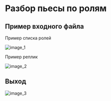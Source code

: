 # Разбор пьесы по ролям

## Пример входного файла

Пример списка ролей

![image_1](https://github.com/EkaterinaKugot/qml/blob/main/RolesAndReplicas/images/2.png)

Пример реплик

![image_2](https://github.com/EkaterinaKugot/qml/blob/main/RolesAndReplicas/images/3.png)

## Выход

![image_3](https://github.com/EkaterinaKugot/qml/blob/main/RolesAndReplicas/images/1.png)




